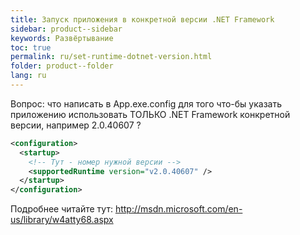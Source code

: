 ```yaml
---
title: Запуск приложения в конкретной версии .NET Framework
sidebar: product--sidebar
keywords: Развёртывание
toc: true
permalink: ru/set-runtime-dotnet-version.html
folder: product--folder
lang: ru
---
```


Вопрос: что написать в App.exe.config для того что-бы указать 
приложению использовать ТОЛЬКО .NET Framework конкретной версии, например 2.0.40607 ?
```xml
<configuration>
  <startup>
    <!-- Тут - номер нужной версии -->
    <supportedRuntime version="v2.0.40607" />
  </startup>
</configuration>
```

Подробнее читайте тут: <http://msdn.microsoft.com/en-us/library/w4atty68.aspx>
